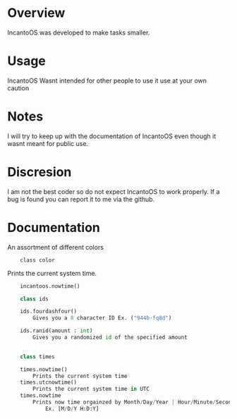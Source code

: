 # Overview
IncantoOS was developed to make tasks smaller.

# Usage
IncantoOS Wasnt intended for other people to use it use at your own caution

# Notes
I will try to keep up with the documentation of IncantoOS even though it wasnt meant for public use.

# Discresion
I am not the best coder so do not expect IncantoOS to work properly. If a bug is found you can report it to me via the github.

# Documentation

An assortment of different colors
```
    class color
```

Prints the current system time.
```py
    incantoos.nowtime()
```


```py
    class ids

    ids.fourdashfour()
        Gives you a 8 character ID Ex. ("944b-fq8d")

    ids.ranid(amount : int)
        Gives you a randomized id of the specified amount
        
```

```py
    class times

    times.nowtime()
        Prints the current system time
    times.utcnowtime()
        Prints the current system time in UTC
    times.nowtime
        Prints now time orgainzed by Month/Day/Year | Hour/Minute/Second
            Ex. [M/D/Y H:D:Y]
```